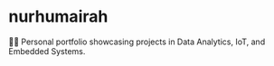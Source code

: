 # nurhumairah
👩‍💻 Personal portfolio showcasing projects in Data Analytics, IoT, and Embedded Systems.
